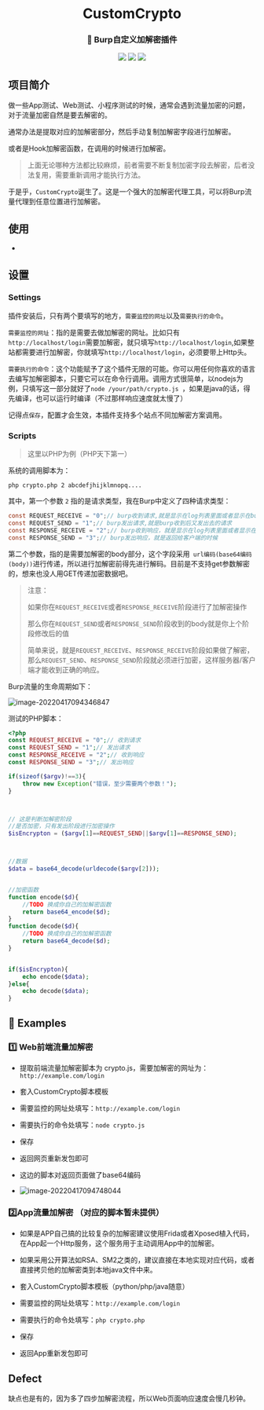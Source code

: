 
<p align="center">
 <h1 align="center">CustomCrypto</h1>
 <h3 align="center">🚀 Burp自定义加解密插件</h3></p>
<p align="center">

<img src="https://img.shields.io/badge/Java-323330?style=for-the-badge&logo=CoffeeScript&logoColor=F7DF1E"/>

 <img src="https://img.shields.io/badge/IntelliJ_IDEA-000000.svg?style=for-the-badge&logo=intellij-idea&logoColor=white"/>
 <img src="https://img.shields.io/badge/BurpSuite-E0EFEF?style=for-the-badge&logo=Wireshark&logoColor=000"/>
 </p>



## 项目简介

做一些App测试、Web测试、小程序测试的时候，通常会遇到流量加密的问题，对于流量加密自然是要去解密的。

通常办法是提取对应的加解密部分，然后手动复制加解密字段进行加解密。

或者是Hook加解密函数，在调用的时候进行加解密。

> 上面无论哪种方法都比较麻烦，前者需要不断复制加密字段去解密，后者没法复用，需要重新调用才能执行方法。

于是乎，`CustomCrypto`诞生了。这是一个强大的加解密代理工具，可以将Burp流量代理到任意位置进行加解密。

## 使用

- 

## 设置



### Settings

插件安装后，只有两个要填写的地方，`需要监控的网址`以及`需要执行的命令`。



`需要监控的网址`：指的是需要去做加解密的网址。比如只有`http://localhost/login`需要加解密，就只填写`http://localhost/login`,如果整站都需要进行加解密，你就填写`http://localhost/login`，必须要带上Http头。



`需要执行的命令`：这个功能赋予了这个插件无限的可能。你可以用任何你喜欢的语言去编写加解密脚本，只要它可以在命令行调用。调用方式很简单，以nodejs为例，只填写这一部分就好了`node /your/path/crypto.js `，如果是java的话，得先编译，也可以运行时编译（不过那样响应速度就太慢了）



记得点`保存`，配置才会生效，本插件支持多个站点不同加解密方案调用。

### Scripts

> 这里以PHP为例（PHP天下第一）

系统的调用脚本为：

```shell
php crypto.php 2 abcdefjhijklmnopq....
```

其中，第一个参数 `2` 指的是请求类型，我在Burp中定义了四种请求类型：

```java
const REQUEST_RECEIVE = "0";// burp收到请求,就是显示在log列表里面或者显示在burp页面的时候
const REQUEST_SEND = "1";// burp发出请求,就是burp收到后又发出去的请求
const RESPONSE_RECEIVE = "2";// burp收到响应，就是显示在log列表里面或者显示在burp页面的时候
const RESPONSE_SEND = "3";// burp发出响应，就是返回给客户端的时候
```

第二个参数，指的是需要加解密的body部分，这个字段采用` url编码(base64编码(body))`进行传递，所以进行加解密前得先进行解码。目前是不支持get参数解密的，想来也没人用GET传递加密数据吧。

> 注意：
>
> 如果你在`REQUEST_RECEIVE`或者`RESPONSE_RECEIVE`阶段进行了加解密操作
>
> 那么你在`REQUEST_SEND`或者`RESPONSE_SEND`阶段收到的body就是你上个阶段修改后的值
>
> 简单来说，就是`REQUEST_RECEIVE`、`RESPONSE_RECEIVE`阶段如果做了解密，那么`REQUEST_SEND`、`RESPONSE_SEND`阶段就必须进行加密，这样服务器/客户端才能收到正确的响应。



Burp流量的生命周期如下：

![image-20220417094346847](https://cdn.jsdelivr.net/gh/dreamncn/picBed@master/uPic/2022_04_17_09_43_47_1650159827_1650159827204_dn9QpZ.png)



测试的PHP脚本：

```php 
<?php
const REQUEST_RECEIVE = "0";// 收到请求
const REQUEST_SEND = "1";// 发出请求
const RESPONSE_RECEIVE = "2";// 收到响应
const RESPONSE_SEND = "3";// 发出响应

if(sizeof($argv)!==3){
    throw new Exception("错误，至少需要两个参数！");
}



// 这是判断加解密阶段
//是否加密，只有发出阶段进行加密操作
$isEncrypton = ($argv[1]==REQUEST_SEND||$argv[1]==RESPONSE_SEND);



//数据
$data = base64_decode(urldecode($argv[2]));


//加密函数
function encode($d){
    //TODO 换成你自己的加解密函数
    return base64_encode($d);
}
function decode($d){
    //TODO 换成你自己的加解密函数
    return base64_decode($d);
}


if($isEncrypton){
    echo encode($data);
}else{
    echo decode($data);
}
```



## :chestnut: Examples

### :one: Web前端流量加解密

- 提取前端流量加解密脚本为 crypto.js，需要加解密的网址为：`http://example.com/login`

- 套入CustomCrypto脚本模板

- 需要监控的网址处填写：`http://example.com/login`

- 需要执行的命令处填写：`node crypto.js`

- 保存

- 返回网页重新发包即可

- 这边的脚本对返回页面做了base64编码

- ![image-20220417094748044](https://cdn.jsdelivr.net/gh/dreamncn/picBed@master/uPic/2022_04_17_09_47_48_1650160068_1650160068583_euW30Q.png)

### :two:App流量加解密 （对应的脚本暂未提供）

- 如果是APP自己搞的比较复杂的加解密建议使用Frida或者Xposed植入代码，在App起一个Http服务，这个服务用于主动调用App中的加解密。
- 如果采用公开算法如RSA、SM2之类的，建议直接在本地实现对应代码，或者直接拷贝他的加解密类到本地java文件中来。

- 套入CustomCrypto脚本模板（python/php/java随意）

- 需要监控的网址处填写：`http://example.com/login`
- 需要执行的命令处填写：`php crypto.php`
- 保存
- 返回App重新发包即可

## Defect

缺点也是有的，因为多了四步加解密流程，所以Web页面响应速度会慢几秒钟。

  
